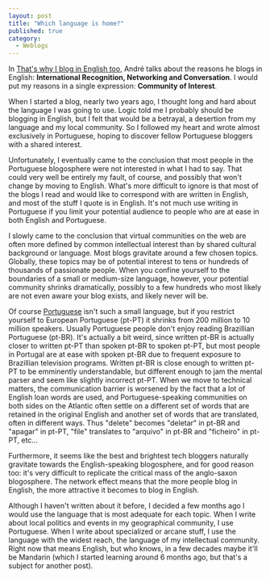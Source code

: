 ```yaml
---
layout: post
title: "Which language is home?"
published: true
category:
  - Weblogs
---
```

<p>
In <a title="That's why I blog in English too" href="http://blog.delaranja.com/?p=298">That's why I blog in English too</a>, André talks about the reasons he blogs in English: <b>International Recognition, Networking and Conversation</b>. I would put my reasons in a single expression: <b>Community of Interest</b>.
</p><p>
When I started a blog, nearly two years ago, I thought long and hard about the language I was going to use. Logic told me I probably should be blogging in English, but I felt that would be a betrayal, a desertion from my language and my local community. So I followed my heart and wrote almost exclusively in Portuguese, hoping to discover fellow Portuguese bloggers with a shared interest.
</p><p>
Unfortunately, I eventually came to the conclusion that most people in the Portuguese blogosphere were not interested in what I had to say. That could very well be entirely my fault, of course, and possibly that won't change by moving to English. What's more difficult to ignore is that most of the blogs I read and would like to correspond with are written in English, and most of the stuff I quote is in English. It's not much use writing in Portuguese if you limit your potential audience to people who are at ease in both English and Portuguese.
</p><p>
I slowly came to the conclusion that virtual communities on the web are often more defined by common intellectual interest than by shared cultural background or language. Most blogs gravitate around a few chosen topics. Globally, these topics may be of potential interest to tens or hundreds of thousands of passionate people. When you confine yourself to the boundaries of a small or medium-size language, however, your potential community shrinks dramatically, possibly to a few hundreds who most likely are not even aware your blog exists, and likely never will be.
</p><p>
Of course <a href="http://en.wikipedia.org/wiki/Portuguese_language">Portuguese</a> isn't such a small language, but if you restrict yourself to European Portuguese (pt-PT) it shrinks from 200 million to 10 million speakers. Usually Portuguese people don't enjoy reading Brazillian Portuguese (pt-BR). It's actually a bit weird, since written pt-BR is actually closer to written pt-PT than spoken pt-BR to spoken pt-PT, but most people in Portugal are at ease with spoken pt-BR due to frequent exposure to Brazillian television programs. Written pt-BR is close enough to written pt-PT to be emminently understandable, but different enough to jam the mental parser and seem like slightly incorrect pt-PT. When we move to technical matters, the communication barrier is worsened by the fact that a lot of English loan words are used, and Portuguese-speaking communities on both sides on the Atlantic often settle on a different set of words that are retained in the original English and another set of words that are translated, often in different ways. Thus "delete" becomes "deletar" in pt-BR and "apagar" in pt-PT, "file" translates to "arquivo" in pt-BR and "ficheiro" in pt-PT, etc...
</p><p>
Furthermore, it seems like the best and brightest tech bloggers naturally gravitate towards the English-speaking blogosphere, and for good reason too: it's very difficult to replicate the critical mass of the anglo-saxon blogosphere. The network effect means that the more people blog in English, the more attractive it becomes to blog in English.
</p><p>
Although I haven't written about it before, I decided a few months ago I would use the language that is most adequate for each topic. When I write about local politics and events in my geographical community, I use Portuguese. When I write about specialized or arcane stuff, I use the language with the widest reach, the language of my intellectual community. Right now that means English, but who knows, in a few decades maybe it'll be Mandarin (which I started learning around 6 months ago, but that's a subject for another post).
</p>

